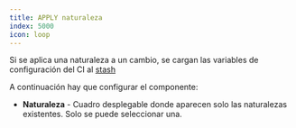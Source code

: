 ```yaml
---
title: APPLY naturaleza
index: 5000
icon: loop
---
```


Si se aplica una naturaleza a un cambio, se cargan las variables de configuración del CI al [stash](concepts/stash)

A continuación hay que configurar el componente:

- **Naturaleza** - Cuadro desplegable donde aparecen solo las naturalezas existentes. Solo se puede seleccionar una.